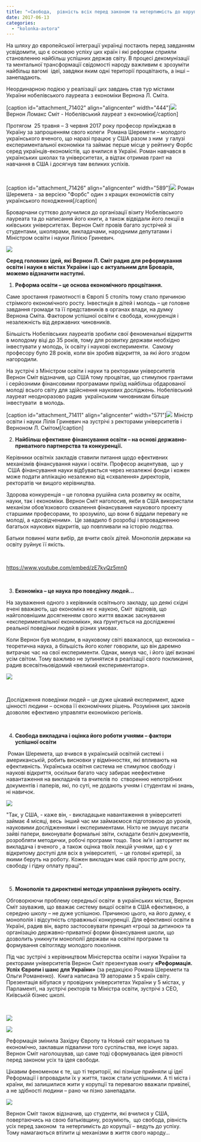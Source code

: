 ```yaml
---
title: "«Свобода,  рівність всіх перед законом та нетерпимість до корупції – ведуть до успіху міста і країни» - Нобелівський лауреат Вернон Л. Сміт"
date: 2017-06-13
categories: 
  - "kolonka-avtora"
---
```


На шляху до європейської інтеграції українці постають перед завданням усвідомити, що є основою успіху цих країн і які реформи сприяли становленню найбільш успішних держав світу. В процесі декомунізації та ментальної трансформації свідомості народу важливим є зрозуміти найбільш вагомі  ідеї, завдяки яким одні території процвітають, а інші – занепадають.

Неординарною подією у реалізації цих завдань став тур містами України нобелівського лауреата з економіки Вернона Л. Сміта.

\[caption id="attachment\_71402" align="aligncenter" width="444"\]![](https://mpz.brovary.org/wp-content/uploads/2017/06/34993247626_2c29d6b46d_o.jpg) Вернон Ломакс Сміт - Нобелівський лауреат з економіки\[/caption\]

Протягом  25 травня – 3 червня 2017 року професор приїжджав в Україну за запрошенням свого колеги  Романа Шеремети – молодого українського вченого, що наразі працює у США разом з ним  у галузі експериментальної економіки та займає перше місце у рейтингу Форбс серед українців-економістів, що вчилися в Україні. Роман навчався в українських школах та університетах, а відтак отримав грант на навчання в США і досягнув там великих успіхів.

 

\[caption id="attachment\_71426" align="aligncenter" width="589"\]![](https://mpz.brovary.org/wp-content/uploads/2017/06/IMG_0233-3-e1497374027179.jpg) Роман Шеремета - за версією "Форбс" один з кращих економістів світу українського походження\[/caption\]

Броварчани суттєво долучилися до організації візиту Нобелівського лауреата та до написання його книги, а також відвідали його лекції в київських університетах. Вернон Сміт провів багато зустрічей зі студентами, школярами, викладачами, народними депутатами і Міністром освіти і науки Лілією Гриневич.

![](https://mpz.brovary.org/wp-content/uploads/2017/06/5f739d65b38385f405467ed5bf4e058f.jpg)

**Серед головних ідей, які Вернон Л. Сміт радив для реформування освіти і науки в містах України і що є актуальним для Броварів, можемо відзначити наступні.**

1. **Реформа освіти – це основа економічного процвітання.**

Саме зростання грамотності в Європі 5 століть тому стало причиною стрімкого економічного росту. Інвестиція в дітей і молодь – це головне завдання громади та її представників в органах влади, на думку Вернона Сміта. Фактором успішної освіти є свобода, конкуренція і незалежність від державних чиновників.

Більшість Нобелівських лауреатів зробили свої феноменальні відкриття в молодому віці до 35 років, тому для розвитку держави необхідно інвестувати у молодь, їх освіту і наукові експерименти.  Самому професору було 28 років, коли він зробив відкриття, за які його згодом нагородили.

На зустрічі з Міністром освіти і науки та ректорами університетів Вернон Сміт відзначив, що США тому процвітає, що стимулює грантами і серйозними фінансовими програмами приїзд найбільш обдарованої молоді всього світу для здійснення наукових досліджень. Нобелівський лауреат неодноразово радив  українським чиновникам більше інвестувати  в молодь.

\[caption id="attachment\_71411" align="aligncenter" width="571"\]![](https://mpz.brovary.org/wp-content/uploads/2017/06/IMG_1322.jpg) Міністр освіти і науки Лілія Гриневич на зустрічі з ректорами університетів і Верноном Л. Смітом\[/caption\]

2. **Найбільш ефективне фінансування освіти – на основі державно-приватного партнерства та конкуренції.**

Керівники освітніх закладів ставили питання щодо ефективних механізмів фінансування науки і освіти. Професор акцентував,  що у  США фінансування науки відбувається через незалежні фонди і кожен  може подати аплікацію незалежно від «схвалення» директорів, ректоратів чи вищого керівництва.

Здорова конкуренція – це головна рушійна сила розвитку як освіти, науки, так і економіки. Вернон Сміт наголосив, якби в США використали механізм обов’язкового схвалення фінансування наукового проекту старшими професорами, то зрозуміло, що вони б віддали перевагу не молоді, а «досвідченим».  Це завадило б розробці і впровадженню багатьох наукових відкритів, що повпливали на історію людства.

Батьки повинні мати вибір, де вчити своїх дітей. Монополія держави на освіту руйнує її якість.

 

https://www.youtube.com/embed/zE7kvQz5mn0

 

3. **Економіка – це наука про поведінку людей…**

На зауваження одного з керівників освітнього закладу, що деякі східні вчені вважають, що економіка не є наукою, Сміт  відповів, що найголовнішим досягненням свого життя вважає заснування «експериментальної економіки», яка ґрунтується на дослідженні реальної поведінки людей в різних умовах.

Коли Вернон був молодим, в науковому світі вважалося, що економіка – теоретична наука, а більшість його колег говорили, що він даремно витрачає час на свої експерименти. Однак, минув час, і його ідеї визнані усім світом. Тому важливо не зупинятися в реалізації свого покликання, радив всесвітньовідомий «великий експериментатор».

![](https://mpz.brovary.org/wp-content/uploads/2017/06/IMG_0265.jpg)

 

Дослідження поведінки людей – це дуже цікавий експеримент, адже цінності людини – основа її економічних рішень. Розуміння цих законів дозволяє ефективно управляти економікою регіонів.

 

4. **Свобода викладача і оцінка його роботи учнями – фактори успішної освіти**

 Роман Шеремета, що вчився в українській освітній системі і американській, робить висновки у відмінностях, які впливають на ефективність. Українська освітня система не стимулює свободу і наукові відкриття, оскільки багато часу забирає неефективне навантаження на викладачів та вчителів по  створенню непотрібних документів і паперів, які, по суті, не додають учням і студентам ні знань, ні навичок.

![](https://mpz.brovary.org/wp-content/uploads/2017/06/IMG_1383.jpg)

"Так, у США, - каже він, - викладацьке навантаження в університеті займає 4 місяці, весь  інший час ми займаємося підготовкою до уроків, науковими дослідженнями і експериментами. Ніхто не змушує писати зайві папери, виконувати формальні звіти, складати безліч документів, розробляти методички, робочі програми тощо. Твоє ім’я і авторитет як викладача і вченого , а також оцінка твоїх лекцій учнями, що є у відкритому доступі для всіх в університеті,  – це головні критерії, за якими беруть на роботу. Кожен викладач має свій простір для росту, свободу і гідну оплату праці".

 

5. **Монополія та директивні методи управління руйнують освіту.**

Обговорюючи проблему середньої освіти  в українських містах, Вернон Сміт зауважив, що вважає систему вищої освіти в США ефективною, а середню школу – не дуже успішною. Причиною цього, на його думку, є монополія і відсутність справжньої конкуренції. Для ефективної освіти в Україні, радив він, варто застосовувати принцип «гроші за дитиною» та організацію державно-приватної форми фінансування школи, що дозволить уникнути монополії держави на освітні програми та формування світогляду молодого покоління.

Під час зустрічі з керівництвом Міністерства освіти і науки України та ректорами університетів Вернон Сміт презентував книгу **«Реформація. Успіх Європи і шанс для України»** (за редакцією Романа Шеремети та Ольги Романенко).  Книга написана 19 авторами з 5 країн світу. Презентація вібулася у провідних університетах України у 5 містах, у Парламенті, на зустрічі ректорів та Міністра освіти, зустрічі з СЕО, Київській бізнес школі.

 

![](https://mpz.brovary.org/wp-content/uploads/2017/06/18881717_1448797808513109_368733400900026731_n.jpg)

![](https://mpz.brovary.org/wp-content/uploads/2017/06/18814115_1448802461845977_5248138199860139432_n.jpg)

Реформація змінила Західну Європу та Новий світ морально та економічно, заклавши підвалини того суспільства, яке існує зараз. Вернон Сміт наголошував, що саме тоді сформувалась ідея рівності перед законом усіх та ідея свободи.

Цікавим феноменом є те, що ті території, які пізніше прийняли ці ідеї Реформації і впровадили їх у життя, також стали успішними. А ті міста і країни, які залишилися жити у корупції та перевагою вважали привілеї, а не здібності людини – рано чи пізно занепадали.

![](https://mpz.brovary.org/wp-content/uploads/2017/06/IMG_4124-1-1.jpg)

Вернон Сміт також відзначив, що студенти, які вчилися у США, повертаючись на свою батьківщину, розуміють,  що свобода, рівність усіх перед законом  та нетерпимість до корупції – ведуть до успіху. Тому намагаються втілити ці механізми в життя свого народу…
